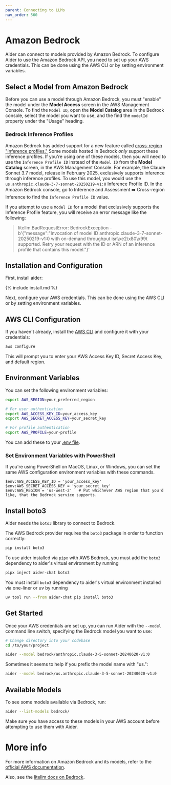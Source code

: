 ```yaml
---
parent: Connecting to LLMs
nav_order: 560
---
```


# Amazon Bedrock

Aider can connect to models provided by Amazon Bedrock.
To configure Aider to use the Amazon Bedrock API, you need to set up your AWS credentials.
This can be done using the AWS CLI or by setting environment variables.

## Select a Model from Amazon Bedrock

Before you can use a model through Amazon Bedrock, you must "enable" the model under the **Model
Access** screen in the AWS Management Console.
To find the `Model ID`, open the **Model Catalog** area in the Bedrock console, select the model 
you want to use, and the find the `modelId` property under the "Usage" heading.

### Bedrock Inference Profiles

Amazon Bedrock has added support for a new feature called [cross-region "inference profiles."](https://aws.amazon.com/about-aws/whats-new/2024/09/amazon-bedrock-knowledge-bases-cross-region-inference/)
Some models hosted in Bedrock _only_ support these inference profiles.
If you're using one of these models, then you will need to use the `Inference Profile ID` 
instead of the `Model ID` from the **Model Catalog** screen, in the AWS Management Console.
For example, the Claude Sonnet 3.7 model, release in February 2025, exclusively supports
inference through inference profiles. To use this model, you would use the 
`us.anthropic.claude-3-7-sonnet-20250219-v1:0` Inference Profile ID.
In the Amazon Bedrock console, go to Inference and Assessment ➡️ Cross-region Inference
to find the `Inference Profile ID` value.

If you attempt to use a `Model ID` for a model that exclusively supports the Inference Profile
feature, you will receive an error message like the following:

> litellm.BadRequestError: BedrockException - b'{"message":"Invocation of model ID
anthropic.claude-3-7-sonnet-20250219-v1:0 with on-demand throughput isn\xe2\x80\x99t supported. Retry your
request with the ID or ARN of an inference profile that contains this model."}'

## Installation and Configuration

First, install aider:

{% include install.md %}

Next, configure your AWS credentials. This can be done using the AWS CLI or by setting environment variables.

## AWS CLI Configuration

If you haven't already, install the [AWS CLI](https://aws.amazon.com/cli/) and configure it with your credentials:

```bash
aws configure
```

This will prompt you to enter your AWS Access Key ID, Secret Access Key, and default region.

## Environment Variables

You can set the following environment variables:

```bash
export AWS_REGION=your_preferred_region

# For user authentication
export AWS_ACCESS_KEY_ID=your_access_key
export AWS_SECRET_ACCESS_KEY=your_secret_key

# For profile authentication
export AWS_PROFILE=your-profile
```

You can add these to your 
[.env file](/docs/config/dotenv.html).

### Set Environment Variables with PowerShell

If you're using PowerShell on MacOS, Linux, or Windows, you can set the same AWS configuration environment variables with these commands.

```pwsh
$env:AWS_ACCESS_KEY_ID = 'your_access_key'
$env:AWS_SECRET_ACCESS_KEY = 'your_secret_key'
$env:AWS_REGION = 'us-west-2'   # Put whichever AWS region that you'd like, that the Bedrock service supports.
```

## Install boto3

Aider needs the `boto3` library to connect to Bedrock.

The AWS Bedrock provider requires the `boto3` package in order to function correctly:

```bash
pip install boto3
```

To use aider installed via `pipx` with AWS Bedrock, you must add the `boto3` dependency to aider's virtual environment by running

```bash
pipx inject aider-chat boto3
```

You must install `boto3` dependency to aider's virtual environment installed via one-liner or uv by running

```bash
uv tool run --from aider-chat pip install boto3
```

## Get Started

Once your AWS credentials are set up, you can run Aider with the `--model` command line switch, specifying the Bedrock model you want to use:

```bash
# Change directory into your codebase
cd /to/your/project

aider --model bedrock/anthropic.claude-3-5-sonnet-20240620-v1:0
```

Sometimes it seems to help if you prefix the model name with "us.":

```bash
aider --model bedrock/us.anthropic.claude-3-5-sonnet-20240620-v1:0
```


## Available Models

To see some models available via Bedrock, run:

```bash
aider --list-models bedrock/
```

Make sure you have access to these models in your AWS account before attempting to use them with Aider.

# More info

For more information on Amazon Bedrock and its models, refer to the [official AWS documentation](https://docs.aws.amazon.com/bedrock/latest/userguide/what-is-bedrock.html).

Also, see the 
[litellm docs on Bedrock](https://litellm.vercel.app/docs/providers/bedrock).
